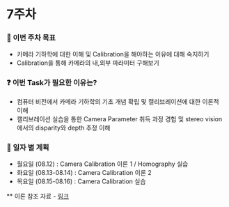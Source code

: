
# 7주차

### 📢 이번 주차 목표
- 카메라 기하학에 대한 이해 및 Calibration을 해야하는 이유에 대해 숙지하기
- Calibration을 통해 카메라의 내,외부 파라미터 구해보기
  
### ❓ 이번 Task가 필요한 이유는?
- 컴퓨터 비전에서 카메라 기하학의 기초 개념 확립 및 캘리브레이션에 대한 이론적 이해
- 캘리브레이션 실습을 통한 Camera Parameter 취득 과정 경험 및 stereo vision에서의 disparity와 depth 추정 이해


### 📅 일자 별 계획
- 월요일 (08.12) : Camera Calibration 이론 1 / Homography 실습
- 화요일 (08.13-08.14) : Camera Calibration 이론 2
- 목요일 (08.15-08.16) : Camera Calibration 실습


** 이론 참조 자료
    -   [링크](https://github.com/sejong-rcv/2024.RCV.URP/blob/main/7%EC%A3%BC%EC%B0%A8(%EC%B9%B4%EB%A9%94%EB%9D%BC%20%EC%BA%98%EB%A6%AC%EB%B8%8C%EB%A0%88%EC%9D%B4%EC%85%98)/ref.md) 
